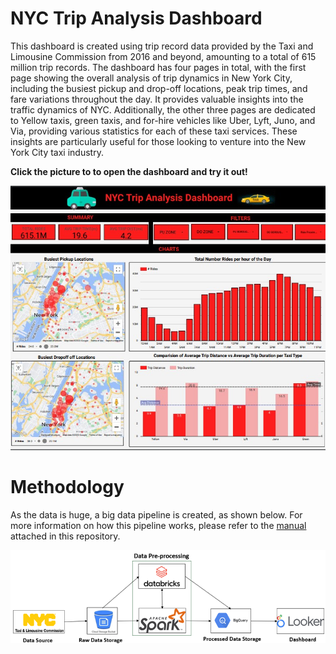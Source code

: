 # NYC Trip Analysis Dashboard

This dashboard is created using trip record data provided by the Taxi and Limousine Commission from 2016 and beyond, amounting to a total of 615 million trip records. The dashboard has four pages in total, with the first page showing the overall analysis of trip dynamics in New York City, including the busiest pickup and drop-off locations, peak trip times, and fare variations throughout the day. It provides valuable insights into the traffic dynamics of NYC. Additionally, the other three pages are dedicated to Yellow taxis, green taxis, and for-hire vehicles like Uber, Lyft, Juno, and Via, providing various statistics for each of these taxi services. These insights are particularly useful for those looking to venture into the New York City taxi industry.

**Click the picture to to open the dashboard and try it out!**

[![Alt Text](trip_analysis.jpg)](https://lookerstudio.google.com/s/upLkGSn01jY)

# Methodology

As the data is huge, a big data pipeline is created, as shown below. For more information on how this pipeline works, please refer to the [manual](https://github.com/divisha-sunny/NYC-Trip-Analysis/blob/master/Manual.docx) attached in this repository.

![Alt Text](BigData_Pipeline.png)
